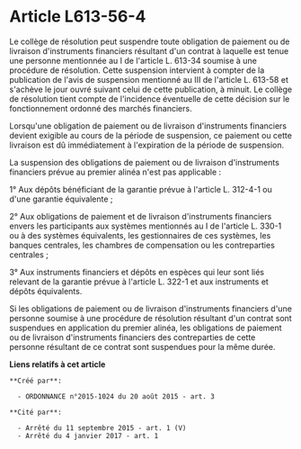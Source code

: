 # Article L613-56-4

Le collège de résolution peut suspendre toute obligation de paiement ou de livraison d'instruments financiers résultant d'un
contrat à laquelle est tenue une personne mentionnée au I de l'article L. 613-34 soumise à une procédure de résolution. Cette
suspension intervient à compter de la publication de l'avis de suspension mentionné au III de l'article L. 613-58 et s'achève
le jour ouvré suivant celui de cette publication, à minuit. Le collège de résolution tient compte de l'incidence éventuelle
de cette décision sur le fonctionnement ordonné des marchés financiers. 

Lorsqu'une obligation de paiement ou de livraison d'instruments financiers devient exigible au cours de la période de
suspension, ce paiement ou cette livraison est dû immédiatement à l'expiration de la période de suspension. 

La suspension des obligations de paiement ou de livraison d'instruments financiers prévue au premier alinéa n'est pas
applicable : 

1° Aux dépôts bénéficiant de la garantie prévue à l'article L. 312-4-1 ou d'une garantie équivalente ; 

2° Aux obligations de paiement et de livraison d'instruments financiers envers les participants aux systèmes mentionnés au I
de l'article L. 330-1 ou à des systèmes équivalents, les gestionnaires de ces systèmes, les banques centrales, les chambres
de compensation ou les contreparties centrales ; 

3° Aux instruments financiers et dépôts en espèces qui leur sont liés relevant de la garantie prévue à l'article L. 322-1 et
aux instruments et dépôts équivalents. 

Si les obligations de paiement ou de livraison d'instruments financiers d'une personne soumise à une procédure de résolution
résultant d'un contrat sont suspendues en application du premier alinéa, les obligations de paiement ou de livraison
d'instruments financiers des contreparties de cette personne résultant de ce contrat sont suspendues pour la même durée.

**Liens relatifs à cet article**

	**Créé par**:

	  - ORDONNANCE n°2015-1024 du 20 août 2015 - art. 3

	**Cité par**:

	  - Arrêté du 11 septembre 2015 - art. 1 (V)
	  - Arrêté du 4 janvier 2017 - art. 1
